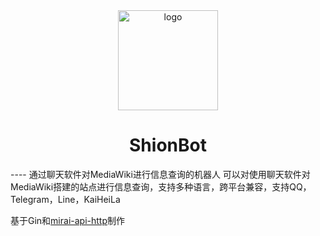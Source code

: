 <center>
   <img width="160" :src="$withBase('/img/logo.png')" alt="logo"></br>
   <h1>ShionBot</h1>
</center>
----
通过聊天软件对MediaWiki进行信息查询的机器人  
可以对使用聊天软件对MediaWiki搭建的站点进行信息查询，支持多种语言，跨平台兼容，支持QQ，Telegram，Line，KaiHeiLa

基于Gin和[mirai-api-http](https://github.com/project-mirai/mirai-api-http)制作